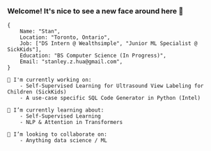 ### Welcome! It's nice to see a new face around here 👋


```
{
    Name: "Stan",
    Location: "Toronto, Ontario",
    Job: ["DS Intern @ Wealthsimple", "Junior ML Specialist @ SickKids"],
    Education: "BS Computer Science (In Progress)",
    Email: "stanley.z.hua@gmail.com",
}
```
```
🔭 I'm currently working on:
    - Self-Supervised Learning for Ultrasound View Labeling for Children (SickKids)
    - A use-case specific SQL Code Generator in Python (Intel)
```
```
🌱 I’m currently learning about:
    - Self-Supervised Learning
    - NLP & Attention in Transformers
```
```
👯 I’m looking to collaborate on:
    - Anything data science / ML
```

<!--
**stan-hua/stan-hua** is a ✨ _special_ ✨ repository because its `README.md` (this file) appears on your GitHub profile.

Here are some ideas to get you started:

- 🔭 I’m currently working on ...
- 🌱 I’m currently learning ...
- 👯 I’m looking to collaborate on ...
- 🤔 I’m looking for help with ...
- 💬 Ask me about ...
- 📫 How to reach me: ...
- 😄 Pronouns: ...
- ⚡ Fun fact: ...
-->

